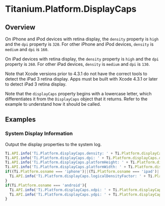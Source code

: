 # Titanium.Platform.DisplayCaps

<TypeHeader/>

## Overview

On iPhone and iPod devices with retina display, the `density` property is `high` and the `dpi` 
property is `320`. For other iPhone and iPod devices, `density` is `medium` and `dpi` is `160`.

On iPad devices with retina display, the `density` property is `high` and the `dpi` 
property is `260`. For other iPad devices, `density` is `medium` and `dpi` is `130`.

Note that Xcode versions prior to 4.3.1 do not have the correct tools to detect the iPad 3 
retina display. Apps must be built with Xcode 4.3.1 or later to detect iPad 3 retina display.

Note that the `displayCaps` property begins with a lowercase letter, which differentiates it 
from the `DisplayCaps` object that it returns. Refer to the example to understand how it should 
be called.

## Examples

### System Display Information

Output the display properties to the system log.

``` js    
Ti.API.info('Ti.Platform.displayCaps.density: ' + Ti.Platform.displayCaps.density);
Ti.API.info('Ti.Platform.displayCaps.dpi: ' + Ti.Platform.displayCaps.dpi);
Ti.API.info('Ti.Platform.displayCaps.platformHeight: ' + Ti.Platform.displayCaps.platformHeight);
Ti.API.info('Ti.Platform.displayCaps.platformWidth: ' + Ti.Platform.displayCaps.platformWidth);
if((Ti.Platform.osname === 'iphone')||(Ti.Platform.osname === 'ipad')||(Ti.Platform.osname === 'android')){
  Ti.API.info('Ti.Platform.displayCaps.logicalDensityFactor: ' + Ti.Platform.displayCaps.logicalDensityFactor);
}
if(Ti.Platform.osname === 'android'){
  Ti.API.info('Ti.Platform.displayCaps.xdpi: ' + Ti.Platform.displayCaps.xdpi);
  Ti.API.info('Ti.Platform.displayCaps.ydpi: ' + Ti.Platform.displayCaps.ydpi);
}
```


<ApiDocs/>

